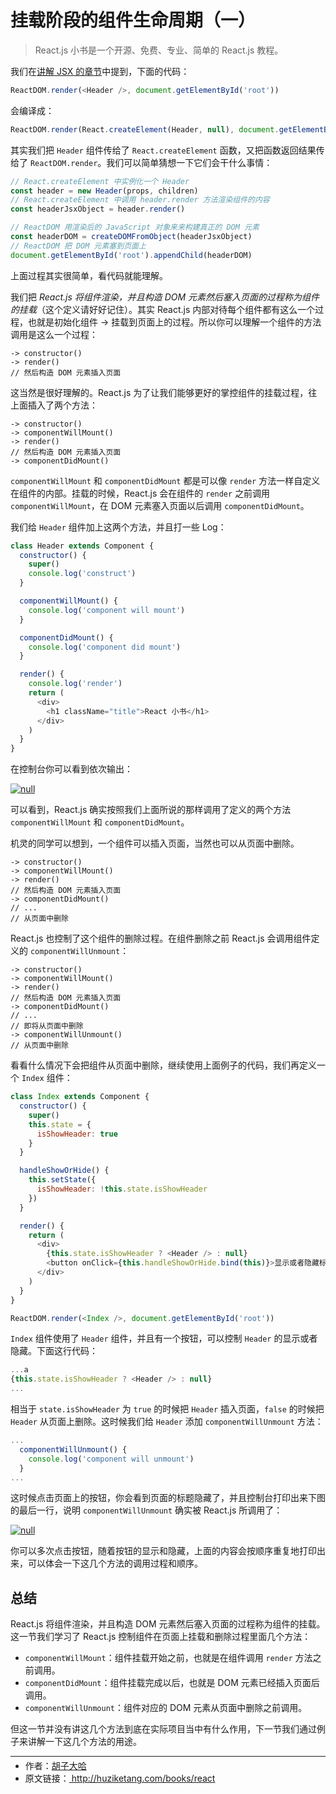 # 挂载阶段的组件生命周期（一）

> React.js 小书是一个开源、免费、专业、简单的 React.js 教程。

我们在[讲解 JSX 的章节](http://react.huziketang.com/blog/lesson6)中提到，下面的代码：

```javascript
ReactDOM.render(<Header />, document.getElementById('root'))
```

会编译成：

```javascript
ReactDOM.render(React.createElement(Header, null), document.getElementById('root'))
```

其实我们把 `Header` 组件传给了 `React.createElement` 函数，又把函数返回结果传给了 `ReactDOM.render`。我们可以简单猜想一下它们会干什么事情：

```javascript
// React.createElement 中实例化一个 Header
const header = new Header(props, children)
// React.createElement 中调用 header.render 方法渲染组件的内容
const headerJsxObject = header.render()

// ReactDOM 用渲染后的 JavaScript 对象来来构建真正的 DOM 元素
const headerDOM = createDOMFromObject(headerJsxObject)
// ReactDOM 把 DOM 元素塞到页面上
document.getElementById('root').appendChild(headerDOM)
```

上面过程其实很简单，看代码就能理解。

我们把 _React.js 将组件渲染，并且构造 DOM 元素然后塞入页面的过程称为组件的挂载_（这个定义请好好记住）。其实 React.js 内部对待每个组件都有这么一个过程，也就是初始化组件 -> 挂载到页面上的过程。所以你可以理解一个组件的方法调用是这么一个过程：

```
-> constructor()
-> render()
// 然后构造 DOM 元素插入页面
```

这当然是很好理解的。React.js 为了让我们能够更好的掌控组件的挂载过程，往上面插入了两个方法：

```
-> constructor()
-> componentWillMount()
-> render()
// 然后构造 DOM 元素插入页面
-> componentDidMount()
```

`componentWillMount` 和 `componentDidMount` 都是可以像 `render` 方法一样自定义在组件的内部。挂载的时候，React.js 会在组件的 `render` 之前调用 `componentWillMount`，在 DOM 元素塞入页面以后调用 `componentDidMount`。

我们给 `Header` 组件加上这两个方法，并且打一些 Log：

```javascript
class Header extends Component {
  constructor() {
    super()
    console.log('construct')
  }

  componentWillMount() {
    console.log('component will mount')
  }

  componentDidMount() {
    console.log('component did mount')
  }

  render() {
    console.log('render')
    return (
      <div>
        <h1 className="title">React 小书</h1>
      </div>
    )
  }
}
```

在控制台你可以看到依次输出：

<a href="http://huzidaha.github.io/static/assets/img/posts/69676213-FDED-4E60-8142-07599BA10696.png" target="_blank">![null](http://huzidaha.github.io/static/assets/img/posts/69676213-FDED-4E60-8142-07599BA10696.png)</a>

可以看到，React.js 确实按照我们上面所说的那样调用了定义的两个方法 `componentWillMount` 和 `componentDidMount`。

机灵的同学可以想到，一个组件可以插入页面，当然也可以从页面中删除。

```
-> constructor()
-> componentWillMount()
-> render()
// 然后构造 DOM 元素插入页面
-> componentDidMount()
// ...
// 从页面中删除
```

React.js 也控制了这个组件的删除过程。在组件删除之前 React.js 会调用组件定义的 `componentWillUnmount`：

```
-> constructor()
-> componentWillMount()
-> render()
// 然后构造 DOM 元素插入页面
-> componentDidMount()
// ...
// 即将从页面中删除
-> componentWillUnmount()
// 从页面中删除
```

看看什么情况下会把组件从页面中删除，继续使用上面例子的代码，我们再定义一个 `Index` 组件：

```javascript
class Index extends Component {
  constructor() {
    super()
    this.state = {
      isShowHeader: true
    }
  }

  handleShowOrHide() {
    this.setState({
      isShowHeader: !this.state.isShowHeader
    })
  }

  render() {
    return (
      <div>
        {this.state.isShowHeader ? <Header /> : null}
        <button onClick={this.handleShowOrHide.bind(this)}>显示或者隐藏标题</button>
      </div>
    )
  }
}

ReactDOM.render(<Index />, document.getElementById('root'))
```

`Index` 组件使用了 `Header` 组件，并且有一个按钮，可以控制 `Header` 的显示或者隐藏。下面这行代码：

```javascript
...a
{this.state.isShowHeader ? <Header /> : null}
...
```

相当于 `state.isShowHeader` 为 `true` 的时候把 `Header` 插入页面，`false` 的时候把 `Header` 从页面上删除。这时候我们给 `Header` 添加 `componentWillUnmount` 方法：

```javascript
...
  componentWillUnmount() {
    console.log('component will unmount')
  }
...
```

这时候点击页面上的按钮，你会看到页面的标题隐藏了，并且控制台打印出来下图的最后一行，说明 `componentWillUnmount` 确实被 React.js 所调用了：

<a href="http://huzidaha.github.io/static/assets/img/posts/B396B6CF-50F1-4C4E-9D16-4E746F15F91F.png" target="_blank">![null](http://huzidaha.github.io/static/assets/img/posts/B396B6CF-50F1-4C4E-9D16-4E746F15F91F.png)</a>

你可以多次点击按钮，随着按钮的显示和隐藏，上面的内容会按顺序重复地打印出来，可以体会一下这几个方法的调用过程和顺序。

## 总结

React.js 将组件渲染，并且构造 DOM 元素然后塞入页面的过程称为组件的挂载。这一节我们学习了 React.js 控制组件在页面上挂载和删除过程里面几个方法：

- `componentWillMount`：组件挂载开始之前，也就是在组件调用 `render` 方法之前调用。
- `componentDidMount`：组件挂载完成以后，也就是 DOM 元素已经插入页面后调用。
- `componentWillUnmount`：组件对应的 DOM 元素从页面中删除之前调用。

但这一节并没有讲这几个方法到底在实际项目当中有什么作用，下一节我们通过例子来讲解一下这几个方法的用途。

---

<ul style='font-size: 14px; margin-top: -10px;'>
  <li>
    作者：<a href="https://www.zhihu.com/people/hu-zi-da-ha" target="_blank">胡子大哈</a>
  </li>
  <li>
    原文链接：<a href="http://huziketang.com/books/react"> http://huziketang.com/books/react </a>
  </li>
</ul>
